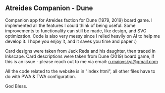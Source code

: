<h2>Atreides Companion - Dune</h2>
Companion app for Atreides faction for Dune (1979, 2019) board game. I implemented all the features I could think of being useful. Some improvements to functionality can still be made, like design, and SVG optimization. Code is also very messy since I relied heavily on AI to help me develop it. I hope you enjoy it, and it saves you time and paper :)


Card designs were taken from Jack Reda and his daughter, then traced in Inkscape. Card descriptions were taken from Dune (2019) board game, if this is an issue - please reach out to me via email: o.maiovskyi@gmail.com


All the code related to the website is in "index html", all other files have to do with PWA & TWA configuration. 


God Bless.
